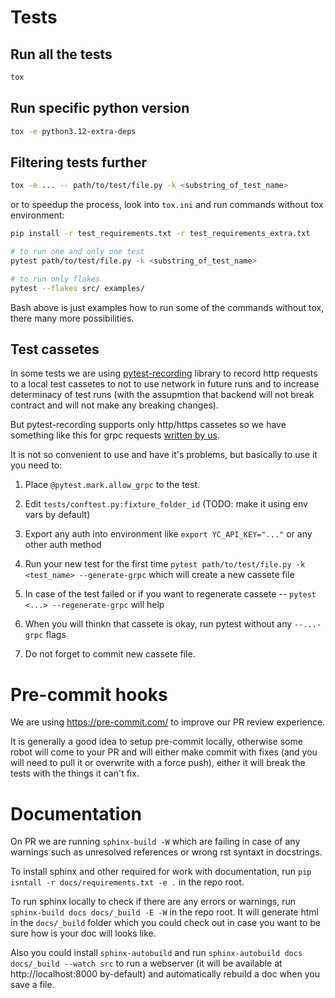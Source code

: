 # Tests

## Run all the tests
```bash
tox
```

## Run specific python version

```bash
tox -e python3.12-extra-deps
```

## Filtering tests further

```bash
tox -e ... -- path/to/test/file.py -k <substring_of_test_name>
```

or to speedup the process, look into `tox.ini` and run commands without tox environment:

```bash
pip install -r test_requirements.txt -r test_requirements_extra.txt

# to run one and only one test
pytest path/to/test/file.py -k <substring_of_test_name>

# to run only flakes
pytest --flakes src/ examples/
```

Bash above is just examples how to run some of the commands without tox, there many more possibilities.

## Test cassetes

In some tests we are using [pytest-recording](https://github.com/kiwicom/pytest-recording) library to record
http requests to a local test cassetes to not to use network in future runs and to increase determinacy
of test runs (with the assupmtion that backend will not break contract and will not make any breaking changes).

But pytest-recording supports only http/https cassetes so we have something like this for grpc requests
[written by us](src/yandex_cloud_ml_sdk/_testing/interceptor.py).

It is not so convenient to use and have it's problems, but basically to use it you need to:

1) Place `@pytest.mark.allow_grpc` to the test.

2) Edit `tests/conftest.py:fixture_folder_id` (TODO: make it using env vars by default)

3) Export any auth into environment like `export YC_API_KEY="..."` or any other auth method

4) Run your new test for the first time `pytest path/to/test/file.py -k <test_name> --generate-grpc` which will create
  a new cassete file

5) In case of the test failed or if you want to regenerate cassete -- `pytest <...> --regenerate-grpc` will help

6) When you will thinkn that cassete is okay, run pytest without any `--...-grpc` flags

7) Do not forget to commit new cassete file.


# Pre-commit hooks

We are using https://pre-commit.com/ to improve our PR review experience.

It is generally a good idea to setup pre-commit locally, otherwise some robot will come to your PR and
will either make commit with fixes (and you will need to pull it or overwrite with a force push),
either it will break the tests with the things it can't fix.


# Documentation

On PR we are running `sphinx-build -W` which are failing in case of any warnings such as
unresolved references or wrong rst syntaxt in docstrings.

To install sphinx and other required for work with documentation, run
`pip isntall -r docs/requirements.txt -e .` in the repo root.

To run sphinx locally to check if there are any errors or warnings,
run `sphinx-build docs docs/_build -E -W` in the repo root.
It will generate html in the `docs/_build` folder which you could check out in case
you want to be sure how is your doc will looks like.

Also you could install `sphinx-autobuild` and run `sphinx-autobuild docs docs/_build --watch src`
to run a webserver (it will be available at http://localhost:8000 by-default) and automatically
rebuild a doc when you save a file.

